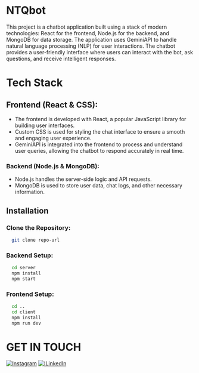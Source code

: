 # NTQbot
This project is a chatbot application built using a stack of modern technologies: React for the frontend, Node.js for the backend, and MongoDB for data storage. The application uses GeminiAPI to handle natural language processing (NLP) for user interactions. The chatbot provides a user-friendly interface where users can interact with the bot, ask questions, and receive intelligent responses.

# Tech Stack

## Frontend (React & CSS):
- The frontend is developed with React, a popular JavaScript library for building user interfaces.
- Custom CSS is used for styling the chat interface to ensure a smooth and engaging user experience.
- GeminiAPI is integrated into the frontend to process and understand user queries, allowing the chatbot to respond accurately in real time.

### Backend (Node.js & MongoDB):
- Node.js handles the server-side logic and API requests.
- MongoDB is used to store user data, chat logs, and other necessary information.

## Installation

### Clone the Repository:
```bash
  git clone repo-url
```

### Backend Setup:
```bash
  cd server
  npm install 
  npm start
```

### Frontend Setup:
```bash
  cd .. 
  cd client
  npm install 
  npm run dev
```

# GET IN TOUCH
[![Instagram](https://img.shields.io/badge/Instagram-%23E4405F.svg?logo=Instagram&logoColor=white)](https://www.instagram.com/noortabishq/) 
[![ILinkedIn](https://img.shields.io/badge/LinkedIn-%230077B5.svg?logo=linkedin&logoColor=white)](https://www.linkedin.com/in/noortabishq/)